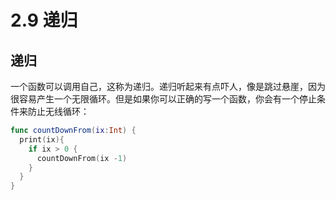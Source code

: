 # 2.9 递归

## 递归

一个函数可以调用自己，这称为递归。递归听起来有点吓人，像是跳过悬崖，因为很容易产生一个无限循环。但是如果你可以正确的写一个函数，你会有一个停止条件来防止无线循环：

```swift
func countDownFrom(ix:Int) {
  print(ix){
    if ix > 0 {
      countDownFrom(ix -1)
    }
  }
}
```

